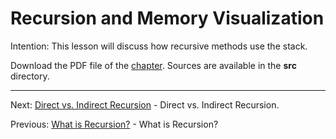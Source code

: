 # Recursion and Memory Visualization

Intention: This lesson will discuss how recursive methods use the stack.

Download the PDF file of the [chapter](chapter_2.pdf). Sources are available in the <b>src</b> directory. 

<hr>

Next: [Direct vs. Indirect Recursion](chapter_3.md "Direct vs. Indirect Recursion") - Direct vs. Indirect Recursion.

Previous: [What is Recursion?](chapter_1.md "What is Recursion?") - What is Recursion?